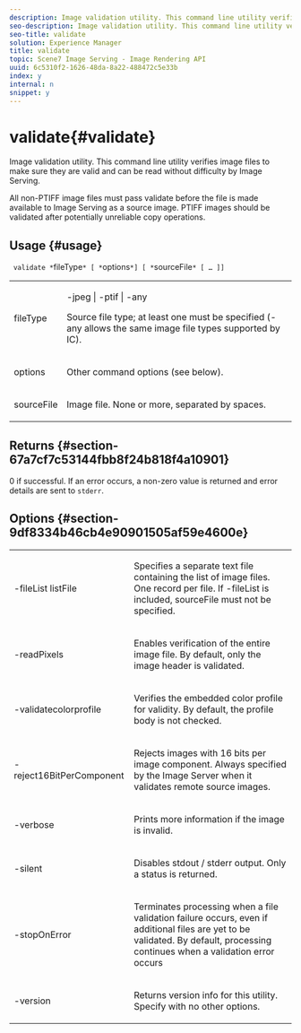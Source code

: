 ```yaml
---
description: Image validation utility. This command line utility verifies image files to make sure they are valid and can be read without difficulty by Image Serving.
seo-description: Image validation utility. This command line utility verifies image files to make sure they are valid and can be read without difficulty by Image Serving.
seo-title: validate
solution: Experience Manager
title: validate
topic: Scene7 Image Serving - Image Rendering API
uuid: 6c5310f2-1626-48da-8a22-488472c5e33b
index: y
internal: n
snippet: y
---
```


# validate{#validate}

Image validation utility. This command line utility verifies image files to make sure they are valid and can be read without difficulty by Image Serving.

All non-PTIFF image files must pass validate before the file is made available to Image Serving as a source image. PTIFF images should be validated after potentially unreliable copy operations.

## Usage {#usage}

` validate *`fileType`* [ *`options`*] [ *`sourceFile`* [ … ]]`

<table id="simpletable_D2C6B20E1007433AB4184A73046A44F0"> 
 <tr class="strow"> 
  <td class="stentry"> <p> <span class="codeph"> <span class="varname"> fileType </span> </span> </p> </td> 
  <td class="stentry"> <p> <span class="codeph"> -jpeg | -ptif | -any </span> </p> <p>Source file type; at least one must be specified (-any allows the same image file types supported by IC). </p> </td> 
 </tr> 
 <tr class="strow"> 
  <td class="stentry"> <p> <span class="codeph"> <span class="varname"> options </span> </span> </p> </td> 
  <td class="stentry"> <p>Other command options (see below). </p> </td> 
 </tr> 
 <tr class="strow"> 
  <td class="stentry"> <p> <span class="codeph"> <span class="varname"> sourceFile </span> </span> </p> </td> 
  <td class="stentry"> <p> Image file. None or more, separated by spaces. </p> </td> 
 </tr> 
</table>

## Returns {#section-67a7cf7c53144fbb8f24b818f4a10901}

0 if successful. If an error occurs, a non-zero value is returned and error details are sent to `stderr`.

## Options {#section-9df8334b46cb4e90901505af59e4600e}

<table id="simpletable_004B1A29BDFD40A9B89E4CBD23119B3F"> 
 <tr class="strow"> 
  <td class="stentry"> <p> <span class="codeph"> -fileList <span class="varname"> listFile </span> </span> </p> </td> 
  <td class="stentry"> <p>Specifies a separate text file containing the list of image files. One record per file. If <span class="codeph"> -fileList </span> is included, <span class="varname"> sourceFile </span> must not be specified. </p> </td> 
 </tr> 
 <tr class="strow"> 
  <td class="stentry"> <p> <span class="codeph"> -readPixels </span> </p> </td> 
  <td class="stentry"> <p>Enables verification of the entire image file. By default, only the image header is validated. </p> </td> 
 </tr> 
 <tr class="strow"> 
  <td class="stentry"> <p> <span class="codeph"> -validatecolorprofile </span> </p> </td> 
  <td class="stentry"> <p>Verifies the embedded color profile for validity. By default, the profile body is not checked. </p> </td> 
 </tr> 
 <tr class="strow"> 
  <td class="stentry"> <p> <span class="codeph"> -reject16BitPerComponent </span> </p> </td> 
  <td class="stentry"> <p> Rejects images with 16 bits per image component. Always specified by the Image Server when it validates remote source images. </p> </td> 
 </tr> 
 <tr class="strow"> 
  <td class="stentry"> <p> <span class="codeph"> -verbose </span> </p> </td> 
  <td class="stentry"> <p> Prints more information if the image is invalid. </p> </td> 
 </tr> 
 <tr class="strow"> 
  <td class="stentry"> <p> <span class="codeph"> -silent </span> </p> </td> 
  <td class="stentry"> <p>Disables <span class="codeph"> stdout </span>/ <span class="codeph"> stderr </span> output. Only a status is returned. </p> </td> 
 </tr> 
 <tr class="strow"> 
  <td class="stentry"> <p> <span class="codeph"> -stopOnError </span> </p> </td> 
  <td class="stentry"> <p>Terminates processing when a file validation failure occurs, even if additional files are yet to be validated. By default, processing continues when a validation error occurs </p> </td> 
 </tr> 
 <tr class="strow"> 
  <td class="stentry"> <p> <span class="codeph"> -version </span> </p> </td> 
  <td class="stentry"> <p>Returns version info for this utility. Specify with no other options. </p> </td> 
 </tr> 
</table>

